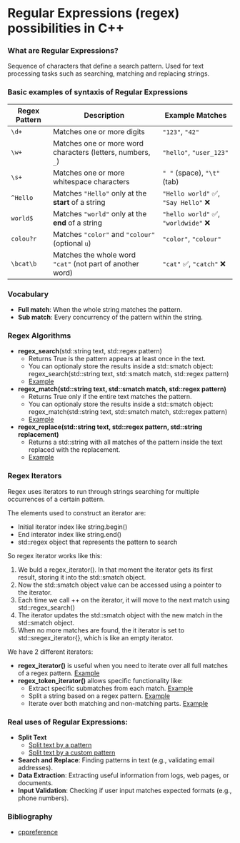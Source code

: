 # Regular Expressions (regex) possibilities in C++

### What are Regular Expressions?
Sequence of characters that define a search pattern. Used for text processing tasks such as searching, matching and replacing strings.

### Basic examples of syntaxis of Regular Expressions
| **Regex Pattern** | **Description** | **Example Matches** |
|------------------|---------------|----------------|
| `\d+` | Matches one or more digits | `"123"`, `"42"` |
| `\w+` | Matches one or more word characters (letters, numbers, `_`) | `"hello"`, `"user_123"` |
| `\s+` | Matches one or more whitespace characters | `" "` (space), `"\t"` (tab) |
| `^Hello` | Matches `"Hello"` only at the **start** of a string | `"Hello world"` ✅, `"Say Hello"` ❌ |
| `world$` | Matches `"world"` only at the **end** of a string | `"hello world"` ✅, `"worldwide"` ❌ |
| `colou?r` | Matches `"color"` and `"colour"` (optional `u`) | `"color"`, `"colour"` |
| `\bcat\b` | Matches the whole word `"cat"` (not part of another word) | `"cat"` ✅, `"catch"` ❌ |

### Vocabulary
- **Full match**: When the whole string matches the pattern.
- **Sub match**: Every concurrency of the pattern within the string.

### Regex Algorithms
- **regex_search**(std::string text, std::regex pattern) 
    - Returns True is the pattern appears at least once in the text. 
    - You can optionaly store the results inside a std::smatch object: regex_search(std::string text, std::smatch match, std::regex pattern) 
    - [Example](https://github.com/duartemv00/CPPRegrexPossibilities/blob/main/regexBasicExample.cpp)
- **regex_match(std::string text, std::smatch match, std::regex pattern)** 
    - Returns True only if the entire text matches the pattern. 
    - You can optionaly store the results inside a std::smatch object: regex_match(std::string text, std::smatch match, std::regex pattern) 
    - [Example]()
- **regex_replace(std::string text, std::regex pattern, std::string replacement)** 
    - Returns a std::string with all matches of the pattern inside the text replaced with the replacement. 
    - [Example]()

### Regex Iterators
Regex uses iterators to run through strings searching for multiple occurrences of a certain pattern.

The elements used to construct an iterator are:
- Initial iterator index like string.begin()
- End interator index like string.end()
- std::regex object that represents the pattern to search

So regex iterator works like this:
1. We buld a regex_iterator(). In that moment the iterator gets its first result, storing it into the std::smatch object.
2. Now the std::smatch object value can be accessed using a pointer to the iterator.
3. Each time we call ++ on the iterator, it will move to the next match using std::regex_search()
4. The iterator updates the std::smatch object with the new match in the std::smatch object.
5. When no more matches are found, the it iterator is set to std::sregex_iterator{}, which is like an empty iterator.

We have 2 different iterators:
- **regex_iterator()** is useful when you need to iterate over all full matches of a regex pattern. [Example]()
- **regex_token_iterator()** allows specific functionality like:
    - Extract specific submatches from each match. [Example]()
    - Split a string based on a regex pattern. [Example]()
    - Iterate over both matching and non-matching parts. [Example]()

### Real uses of Regular Expressions:
- **Split Text**
    - [Split text by a pattern]()
    - [Split text by a custom pattern]()
- **Search and Replace**: Finding patterns in text (e.g., validating email addresses).  
- **Data Extraction**: Extracting useful information from logs, web pages, or documents.  
- **Input Validation**: Checking if user input matches expected formats (e.g., phone numbers).  


### Bibliography
- [cppreference](https://en.cppreference.com/w/cpp/regex)